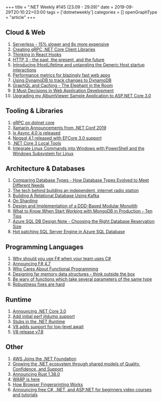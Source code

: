 +++
title = ".NET Weekly #145 (23.09 - 29.09)"
date = 2019-09-29T20:10:22+03:00
tags = ['dotnetweekly']
categories = []
openGraphType = "article"
+++

## Cloud & Web

1. [Serverless - 15% slower and 8x more expensive](https://einaregilsson.com/serverless-15-percent-slower-and-eight-times-more-expensive/)
1. [Creating gRPC .NET Core Client Libraries](https://www.stevejgordon.co.uk/creating-grpc-net-core-client-libraries)
1. [Thinking in React Hooks](https://wattenberger.com/blog/react-hooks)
1. [HTTP 3 - the past, the present, and the future](https://blog.cloudflare.com/http3-the-past-present-and-future/)
1. [Introducing IHostLifetime and untangling the Generic Host startup interactions](https://andrewlock.net/introducing-ihostlifetime-and-untangling-the-generic-host-startup-interactions/)
1. [Performance metrics for blazingly fast web apps](https://blog.superhuman.com/performance-metrics-for-blazingly-fast-web-apps-ec12efa26bcb)
1. [Using DynamoDB to track changes to DynamoDB](https://www.transposit.com/blog/2019.09.24-dynamodb-audit-table/)
1. [GraphQL and Caching - The Elephant in the Room](https://apisyouwonthate.com/blog/graphql-and-caching-the-elephant-in-the-room)
1. [9 Must Decisions in Web Application Development](https://michaelscodingspot.com/web-application-development/)
1. [Upgrading my AlbumViewer Sample Application to ASP.NET Core 3.0](https://weblog.west-wind.com/posts/2019/Sep/24/Upgrading-my-AlbumViewer-Sample-to-NET-Core-30)

<!--more-->

## Tooling & Libraries

1. [gRPC on dotnet core](https://grpc.io/blog/grpc-on-dotnetcore/)
1. [Xamarin Announcements from .NET Conf 2019](https://devblogs.microsoft.com/xamarin/xamarin-dotnet-conf-2019/)
1. [Ix Async 4.0 is released](https://twitter.com/ReactiveX/status/1176981568491048961?s=09)
1. [Npgsql 4.1 released with EFCore 3.0 support](http://www.npgsql.org/doc/release-notes/4.1.html)
1. [.NET Core 3 Local Tools](https://stu.dev/dotnet-core-3-local-tools/)
1. [Integrate Linux Commands into Windows with PowerShell and the Windows Subsystem for Linux](https://devblogs.microsoft.com/commandline/integrate-linux-commands-into-windows-with-powershell-and-the-windows-subsystem-for-linux/)

## Architecture & Databases

1. [Comparing Database Types - How Database Types Evolved to Meet Different Needs](https://www.prisma.io/blog/comparison-of-database-models-1iz9u29nwn37)
1. [The tech behind building an independent, internet radio station](https://watsonsmith.com.au/building-an-internet-radio-station)
1. [Building A Relational Database Using Kafka](https://yokota.blog/2019/09/23/building-a-relational-database-using-kafka/)
1. [On Sharding](https://www.tbray.org/ongoing/When/201x/2019/09/25/On-Sharding)
1. [Design and Implementation of a DDD-Based Modular Monolith](https://www.infoq.com/news/2019/09/design-ddd-modular-monolith/)
1. [What to Know When Start Working with MongoDB in Production - Ten Tips](https://severalnines.com/database-blog/what-know-when-start-working-mongodb-production-ten-tips)
1. [Azure SQL DB Design Note - Choosing the Right Database Reservation Size](https://techcommunity.microsoft.com/t5/SQL-Customer-Success-Engineering/Azure-SQL-DB-Design-Note-Choosing-the-Right-Database-Reservation/ba-p/872825)
1. [Hot patching SQL Server Engine in Azure SQL Database](https://azure.microsoft.com/en-us/blog/hot-patching-sql-server-engine-in-azure-sql-database/)

## Programming Languages

1. [Why should you use F# when your team uses C#](https://kevinavignon.com/2019/09/23/why-should-you-use-f-when-your-team-uses-c/)
1. [Announcing F# 4.7](https://devblogs.microsoft.com/dotnet/announcing-f-4-7/)
1. [Who Cares About Functional Programming](https://thomasbandt.com/who-cares-about-functional-programming)
1. [Designing far memory data structures - think outside the box](https://blog.acolyer.org/2019/06/26/designing-far-memory-data-structures/)
1. [Be wary of functions which take several parameters of the same type](https://dave.cheney.net/2019/09/24/be-wary-of-functions-which-take-several-parameters-of-the-same-type)
1. [Robustness fixes are hard](https://ayende.com/blog/188449-C/robustness-fixes-are-hard)

## Runtime

1. [Announcing .NET Core 3.0](https://devblogs.microsoft.com/dotnet/announcing-net-core-3-0/)
1. [Add initial perf jitdump support](https://github.com/dotnet/coreclr/issues/26842)
1. [Stubs in the .NET Runtime](https://mattwarren.org/2019/09/26/Stubs-in-the-.NET-Runtime/)
1. [V8 adds support for top-level await](https://chromium.googlesource.com/v8/v8.git/+/0ceee9ad28c21bc4971fb237cf87eb742fc787b8%5E%21/)
1. [V8 release v7.8](https://v8.dev/blog/v8-release-78)

## Other

1. [AWS Joins the .NET Foundation](https://aws.amazon.com/blogs/opensource/aws-joins-the-net-foundation/)
1. [Growing the .NET ecosystem through shared models of Quality, Confidence, and Support](https://dotnetfoundation.org/blog/2019/09/23/growing-the-net-ecosystem-through-shared-models-of-quality-confidence-and-support)
1. [Announcing Rust 1.38.0](https://blog.rust-lang.org/2019/09/26/Rust-1.38.0.html)
1. [WARP is here](https://blog.cloudflare.com/announcing-warp-plus/)
1. [How Browser Fingerprinting Works](https://kevq.uk/how-browser-fingerprinting-works)
1. [Announcing free C#, .NET, and ASP.NET for beginners video courses and tutorials](https://www.hanselman.com/blog/AnnouncingFreeCNETAndASPNETForBeginnersVideoCoursesAndTutorials.aspx)
